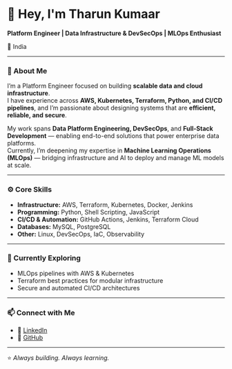 # 👋 Hey, I'm Tharun Kumaar

**Platform Engineer | Data Infrastructure & DevSecOps | MLOps Enthusiast**  

📍 India

---

### 🧩 About Me
I’m a Platform Engineer focused on building **scalable data and cloud infrastructure**.  
I have experience across **AWS, Kubernetes, Terraform, Python, and CI/CD pipelines**, and I’m passionate about designing systems that are **efficient, reliable, and secure**.

My work spans **Data Platform Engineering, DevSecOps**, and **Full-Stack Development** — enabling end-to-end solutions that power enterprise data platforms.  
Currently, I’m deepening my expertise in **Machine Learning Operations (MLOps)** — bridging infrastructure and AI to deploy and manage ML models at scale.

---

### ⚙️ Core Skills
- **Infrastructure:** AWS, Terraform, Kubernetes, Docker, Jenkins  
- **Programming:** Python, Shell Scripting, JavaScript  
- **CI/CD & Automation:** GitHub Actions, Jenkins, Terraform Cloud  
- **Databases:** MySQL, PostgreSQL  
- **Other:** Linux, DevSecOps, IaC, Observability

---

### 🚀 Currently Exploring
- MLOps pipelines with AWS & Kubernetes  
- Terraform best practices for modular infrastructure  
- Secure and automated CI/CD architectures

---

### 📫 Connect with Me
- 💼 [LinkedIn](https://www.linkedin.com/in/tharunkumaar2000/)  
- 🐙 [GitHub](https://github.com/tharunkumaar404)  

---

⭐ _Always building. Always learning._
